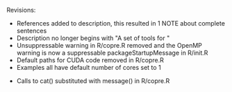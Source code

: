 Revisions:
  * References added to description, this resulted in 1 NOTE about complete 
    sentences
  * Description no longer begins with "A set of tools for "
  * Unsuppressable warning in R/copre.R removed and the OpenMP warning is now a
    suppressable packageStartupMessage in R/init.R
  * Default paths for CUDA code removed in R/copre.R
  * Examples all have default number of cores set to 1
  - Calls to cat() substituted with message() in R/copre.R
